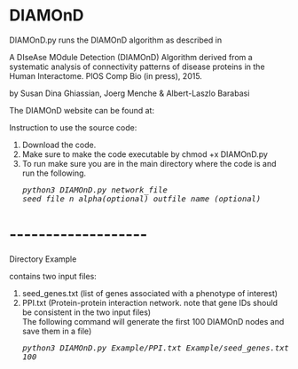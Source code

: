 # DIAMOnD

DIAMOnD.py runs the DIAMOnD algorithm as described in
 
 A DIseAse MOdule Detection (DIAMOnD) Algorithm derived from a
 systematic analysis of connectivity patterns of disease proteins in
 the Human Interactome. PlOS Comp Bio (in press), 2015.

by Susan Dina Ghiassian, Joerg Menche & Albert-Laszlo Barabasi

The DIAMOnD website can be found at: 

Instruction to use the source code:
1. Download the code.
2. Make sure to make the code executable by chmod +x DIAMOnD.py
3. To run make sure you are in the main directory where the code is and run the following.</br>
 <em><pre>python3 DIAMOnD.py  network_file seed_file  n  alpha(optional)  outfile_name (optional)</pre></em>

# -------------------

Directory Example

contains two input files:
1. seed_genes.txt (list of genes associated with a phenotype of interest) 
2. PPI.txt (Protein-protein interaction network. note that gene IDs should be consistent in the two input files)</br>
The following command will generate the first 100 DIAMOnD nodes and save them in a file) </br>
<em><pre>python3  DIAMOnD.py  Example/PPI.txt  Example/seed_genes.txt  100</pre></em>


